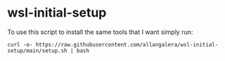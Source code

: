 # wsl-initial-setup

To use this script to install the same tools that I want simply run:

```
curl -o- https://raw.githubusercontent.com/allangalera/wsl-initial-setup/main/setup.sh | bash
```
